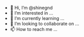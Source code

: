 - 👋 Hi, I’m @shinegnd
- 👀 I’m interested in ...
- 🌱 I’m currently learning ...
- 💞️ I’m looking to collaborate on ...
- 📫 How to reach me ...

<!---
shinegnd/shinegnd is a ✨ special ✨ repository because its `README.md` (this file) appears on your GitHub profile.
You can click the Preview link to take a look at your changes.
--->
